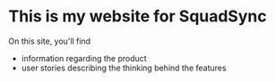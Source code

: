 # This is my website for SquadSync

On this site, you'll find 

* information regarding the product
* user stories describing the thinking behind the features